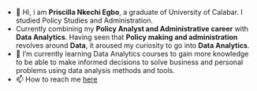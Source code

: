 - 👋 Hi, i am **Priscilla Nkechi Egbo**, a graduate of University of Calabar. I studied Policy Studies and Administration.
- Currently combining my **Policy Analyst and Administrative career** with **Data Analytics**. Having seen that **Policy making and administration** revolves around **Data**, it aroused my curiosity to go into **Data Analytics**.
- 🌱 I’m currently learning Data Analytics courses to gain more knowledge to be able to make informed decisions to solve business and personal problems using data analysis methods and tools.
- 📫 How to reach me [here](https://www.linkedin.com/in/priscilla-nkechi-egbo-57bb39267)

<!---
Kechscil/Kechscil is a ✨ special ✨ repository because its `README.md` (this file) appears on your GitHub profile.
You can click the Preview link to take a look at your changes.
--->
